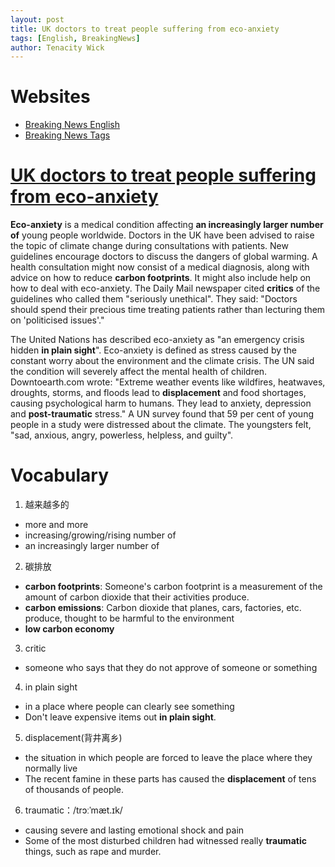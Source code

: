 ```yaml
---
layout: post
title: UK doctors to treat people suffering from eco-anxiety
tags: [English, BreakingNews]
author: Tenacity Wick
---
```


# Websites

- [Breaking News English](https://breakingnewsenglish.com/)
- [Breaking News Tags](https://zhouqiang19980220.github.io/tags/#books)

# [UK doctors to treat people suffering from eco-anxiety](https://breakingnewsenglish.com/2407/240722-eco-anxiety.html)

**Eco-anxiety** is a medical condition affecting **an increasingly larger number of** young people worldwide. Doctors in the UK have been advised to raise the topic of climate change during consultations with patients. New guidelines encourage doctors to discuss the dangers of global warming. A health consultation might now consist of a medical diagnosis, along with advice on how to reduce **carbon footprints**. It might also include help on how to deal with eco-anxiety. The Daily Mail newspaper cited **critics** of the guidelines who called them "seriously unethical". They said: "Doctors should spend their precious time treating patients rather than lecturing them on 'politicised issues'."

The United Nations has described eco-anxiety as "an emergency crisis hidden **in plain sight**". Eco-anxiety is defined as stress caused by the constant worry about the environment and the climate crisis. The UN said the condition will severely affect the mental health of children. Downtoearth.com wrote: "Extreme weather events like wildfires, heatwaves, droughts, storms, and floods lead to **displacement** and food shortages, causing psychological harm to humans. They lead to anxiety, depression and **post-traumatic** stress." A UN survey found that 59 per cent of young people in a study were distressed about the climate. The youngsters felt, "sad, anxious, angry, powerless, helpless, and guilty".

# Vocabulary

1. 越来越多的
- more and more
- increasing/growing/rising number of
- an increasingly larger number of
2. 碳排放
- **carbon footprints**: Someone's carbon footprint is a measurement of the amount of carbon dioxide that their activities produce.
- **carbon emissions**: Carbon dioxide that planes, cars, factories, etc. produce, thought to be harmful to the environment
- **low carbon economy**
3. critic
- someone who says that they do not approve of someone or something
4. in plain sight
- in a place where people can clearly see something
- Don't leave expensive items out **in plain sight**.
5. displacement(背井离乡)
- the situation in which people are forced to leave the place where they normally live
- The recent famine in these parts has caused the **displacement** of tens of thousands of people.
6. traumatic：/trɔːˈmæt.ɪk/
- causing severe and lasting emotional shock and pain
- Some of the most disturbed children had witnessed really **traumatic** things, such as rape and murder.



